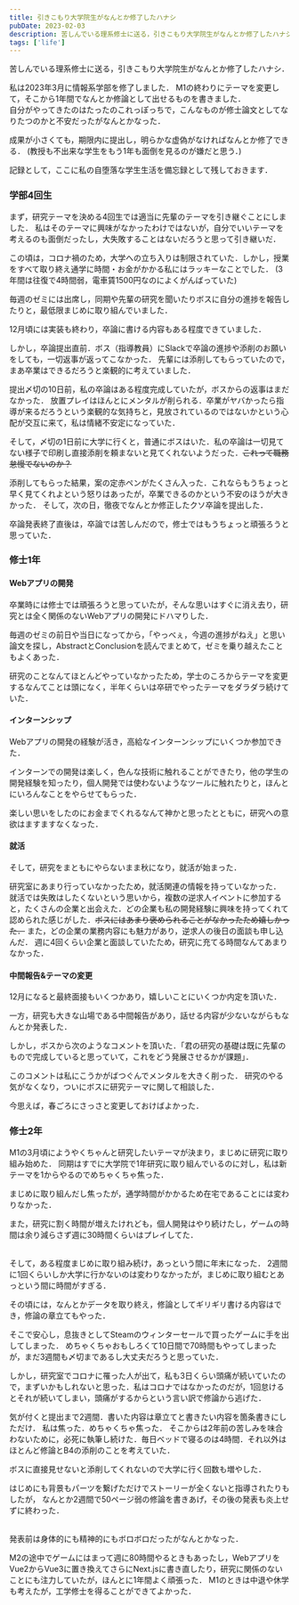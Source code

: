 ```yaml
---
title: 引きこもり大学院生がなんとか修了したハナシ
pubDate: 2023-02-03
description: 苦しんでいる理系修士に送る，引きこもり大学院生がなんとか修了したハナシ．
tags: ['life']
---
```


苦しんでいる理系修士に送る，引きこもり大学院生がなんとか修了したハナシ．

私は2023年3月に情報系学部を修了しました．
M1の終わりにテーマを変更して，そこから1年間でなんとか修論として出せるものを書きました．
<br />
自分がやってきたのはたったのこれっぽっちで，こんなものが修士論文としてなりたつのかと不安だったがなんとかなった．

成果が小さくても，期限内に提出し，明らかな虚偽がなければなんとか修了できる．
(教授も不出来な学生をもう1年も面倒を見るのが嫌だと思う．)

記録として，ここに私の自堕落な学生生活を備忘録として残しておきます．

### 学部4回生

まず，研究テーマを決める4回生では適当に先輩のテーマを引き継ぐことにしました．
私はそのテーマに興味がなかったわけではないが，自分でいいテーマを考えるのも面倒だったし，大失敗することはないだろうと思って引き継いだ．

この頃は，コロナ禍のため，大学への立ち入りは制限されていた．しかし，授業をすべて取り終え通学に時間・お金がかかる私にはラッキーなことでした．
(3年間は往復で4時間弱，電車賃1500円なのによくがんばっていた)

毎週のゼミには出席し，同期や先輩の研究を聞いたりボスに自分の進捗を報告したりと，最低限まじめに取り組んでいました．

12月頃には実装も終わり，卒論に書ける内容もある程度できていました．

しかし，卒論提出直前．ボス（指導教員）にSlackで卒論の進捗や添削のお願いをしても，一切返事が返ってこなかった．
先輩には添削してもらっていたので，まあ卒業はできるだろうと楽観的に考えていました．

提出〆切の10日前，私の卒論はある程度完成していたが，ボスからの返事はまだなかった．
放置プレイはほんとにメンタルが削られる．卒業がヤバかったら指導が来るだろうという楽観的な気持ちと，見放されているのではないかという心配が交互に来て，私は情緒不安定になっていた．

そして，〆切の1日前に大学に行くと，普通にボスはいた．私の卒論は一切見てない様子で印刷し直接添削を頼まないと見てくれないようだった．~~これって職務怠慢でないのか？~~

添削してもらった結果，案の定赤ペンがたくさん入った．これならもうちょっと早く見てくれよという怒りはあったが，卒業できるのかという不安のほうが大きかった．
そして，次の日，徹夜でなんとか修正したクソ卒論を提出した．

卒論発表終了直後は，卒論では苦しんだので，修士ではもうちょっと頑張ろうと思っていた．

### 修士1年

#### Webアプリの開発

卒業時には修士では頑張ろうと思っていたが，そんな思いはすぐに消え去り，研究とは全く関係のないWebアプリの開発にドハマりした．

毎週のゼミの前日や当日になってから，「やっべぇ，今週の進捗がねえ」と思い論文を探し，AbstractとConclusionを読んでまとめて，ゼミを乗り越えたこともよくあった．

研究のことなんてほとんどやっていなかったため，学士のころからテーマを変更するなんてことは頭になく，半年くらいは卒研でやったテーマをダラダラ続けていた．

#### インターンシップ

Webアプリの開発の経験が活き，高給なインターンシップにいくつか参加できた．

インターンでの開発は楽しく，色んな技術に触れることができたり，他の学生の開発経験を知ったり，個人開発では使わないようなツールに触れたりと，ほんとにいろんなことをやらせてもらった．

楽しい思いをしたのにお金までくれるなんて神かと思ったとともに，研究への意欲はますますなくなった．

#### 就活

そして，研究をまともにやらないまま秋になり，就活が始まった．

研究室にあまり行っていなかったため，就活関連の情報を持っていなかった．
就活では失敗はしたくないという思いから，複数の逆求人イベントに参加すると，たくさんの企業と出会えた．どの企業も私の開発経験に興味を持ってくれて認められた感じがした．~~ボスにはあまり褒められることがなかったため嬉しかった．~~
また，どの企業の業務内容にも魅力があり，逆求人の後日の面談も申し込んだ．
週に4回くらい企業と面談していたため，研究に充てる時間なんてあまりなかった．

#### 中間報告&テーマの変更

12月になると最終面接もいくつかあり，嬉しいことにいくつか内定を頂いた．

一方，研究も大きな山場である中間報告があり，話せる内容が少ないながらもなんとか発表した．

しかし，ボスから次のようなコメントを頂いた．「君の研究の基礎は既に先輩のもので完成していると思っていて，これをどう発展させるかが課題」．

このコメントは私にこうかがばつぐんでメンタルを大きく削った．
研究のやる気がなくなり，ついにボスに研究テーマに関して相談した．

今思えば，春ごろにさっさと変更しておけばよかった．

### 修士2年

M1の3月頃にようやくちゃんと研究したいテーマが決まり，まじめに研究に取り組み始めた．
同期はすでに大学院で1年研究に取り組んでいるのに対し，私は新テーマを1からやるのでめちゃくちゃ焦った．

まじめに取り組んだし焦ったが，通学時間がかかるため在宅であることには変わりなかった．

また，研究に割く時間が増えたけれども，個人開発はやり続けたし，ゲームの時間は余り減らさず週に30時間くらいはプレイしてた．

<br />
そして，ある程度まじめに取り組み続け，あっという間に年末になった．
2週間に1回くらいしか大学に行かないのは変わりなかったが，まじめに取り組むとあっという間に時間がすぎる．

その頃には，なんとかデータを取り終え，修論としてギリギリ書ける内容はでき，修論の章立てもやった．

そこで安心し，息抜きとしてSteamのウィンターセールで買ったゲームに手を出してしまった．
めちゃくちゃおもしろくて10日間で70時間もやってしまったが，まだ3週間も〆切まであるし大丈夫だろうと思っていた．

しかし，研究室でコロナに罹った人が出て，私も3日くらい頭痛が続いていたので，まずいかもしれないと思った．私はコロナではなかったのだが，1回怠けるとそれが続いてしまい，頭痛がするからという言い訳で修論から逃げた．

気が付くと提出まで2週間．書いた内容は章立てと書きたい内容を箇条書きにしただけ．
私は焦った．めちゃくちゃ焦った．
そこからは2年前の苦しみを味合わないために，必死に執筆し続けた．毎日ベッドで寝るのは4時間．それ以外はほとんど修論とB4の添削のことを考えていた．

ボスに直接見せないと添削してくれないので大学に行く回数も増やした．

はじめにも背景もパーツを繋げただけでストーリーが全くないと指導されたりもしたが，
なんとか2週間で50ページ弱の修論を書きあげ，その後の発表も炎上せずに終わった．

<br />
発表前は身体的にも精神的にもボロボロだったがなんとかなった．

M2の途中でゲームにはまって週に80時間やるときもあったし，WebアプリをVue2からVue3に置き換えてさらにNext.jsに書き直したり，研究に関係のないことにも注力していたが，ほんとに1年間よく頑張った．
M1のときは中退や休学も考えたが，工学修士を得ることができてよかった．
